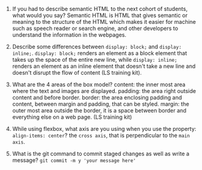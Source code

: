 1. If you had to describe semantic HTML to the next cohort of students, what would you say?
    Semantic HTML is HTML that gives semantic or meaning to the structure of the HTML which makes it easier for machine such as speech reader or search engine, and other developers to understand the information in the webpages.

2. Describe some differences between ```display: block;``` and ```display: inline;```.
    `display: block;` renders an element as a block element that takes up the space of the entire new line, while `display: inline;` renders an element as an inline element that doesn't take a new line and doesn't disrupt the flow of content (LS training kit).

3. What are the 4 areas of the box model?
    content: the inner most area where the text and images are displayed.
    padding: the area right outside content and before border.
    border: the area enclosing padding and content, between margin and padding, that can be styled.
    margin: the outer most area outside the border, it is a space between border and everything else on a web page.
    (LS training kit)

4. While using flexbox, what axis are you using when you use the property: ```align-items: center```?
    the `cross axis`, that is perpendicular to the `main axis`.


5. What is the git command to commit staged changes as well as write a message?
    ```git commit -m y 'your message here' ```
